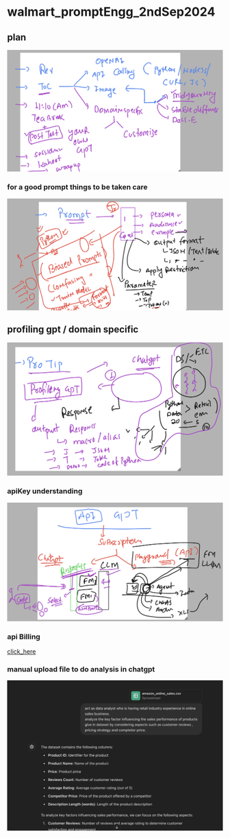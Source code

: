 # walmart_promptEngg_2ndSep2024

## plan 

<img src="plan.png">

### for a good prompt things to be taken care 

<img src="prompt.png">

## profiling gpt / domain specific

<img src="dm.png">


### apiKey understanding 

<img src="api1.png">

### api Billing 

[click_here](https://openai.com/api/pricing/)

### manual upload file to do analysis in chatgpt 

<img src="gpt1.png">


